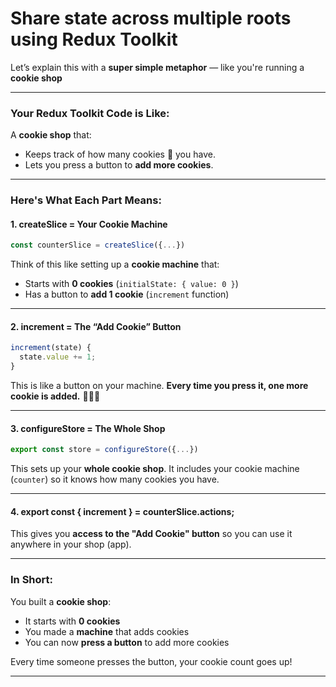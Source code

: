 # Share state across multiple roots using Redux Toolkit

Let’s explain this with a **super simple metaphor** — like you're running a **cookie shop** 

---

###  Your Redux Toolkit Code is Like:

A **cookie shop** that:

* Keeps track of how many cookies 🍪 you have.
* Lets you press a button to **add more cookies**.

---

###  Here's What Each Part Means:

#### 1. **createSlice = Your Cookie Machine**

```js
const counterSlice = createSlice({...})
```

Think of this like setting up a **cookie machine** that:

* Starts with **0 cookies** (`initialState: { value: 0 }`)
* Has a button to **add 1 cookie** (`increment` function)

---

#### 2. **increment = The “Add Cookie” Button**

```js
increment(state) {
  state.value += 1;
}
```

This is like a button on your machine.
**Every time you press it, one more cookie is added.** 🍪➕🍪

---

#### 3. **configureStore = The Whole Shop**

```js
export const store = configureStore({...})
```

This sets up your **whole cookie shop**.
It includes your cookie machine (`counter`) so it knows how many cookies you have.

---

#### 4. **export const { increment } = counterSlice.actions;**

This gives you **access to the "Add Cookie" button** so you can use it anywhere in your shop (app).

---

###  In Short:

You built a **cookie shop**:

* It starts with **0 cookies**
* You made a **machine** that adds cookies
* You can now **press a button** to add more cookies

Every time someone presses the button, your cookie count goes up!

---
